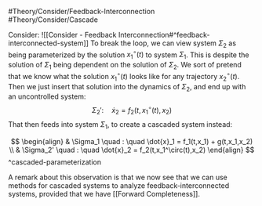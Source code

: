 #Theory/Consider/Feedback-Interconnection  
#Theory/Consider/Cascade

Consider: ![[Consider - Feedback Interconnection#^feedback-interconnected-system]]
To break the loop, we can view system $\Sigma_2$ as being parameterized by the solution $x_1^\circ(t)$ to system $\Sigma_1$. 
This is despite the solution of $\Sigma_1$ being dependent on the solution of $\Sigma_2$. We sort of pretend that we know what the solution $x_1^\circ(t)$ looks like for any trajectory $x_2^\circ(t)$. Then we just insert that solution into the dynamics of $\Sigma_2$, and end up with an uncontrolled system:
$$\Sigma_2':\quad \dot{x}_2 = f_2(t,x_1^\circ(t),x_2)$$
That then feeds into system $\Sigma_1$, to create a cascaded system instead:

$$
\begin{align}
& \Sigma_1 \quad : \quad \dot{x}_1 = f_1(t,x_1) + g(t,x_1,x_2) \\
& \Sigma_2' \quad : \quad \dot{x}_2 = f_2(t,x_1^\circ(t),x_2)
\end{align}
$$
^cascaded-parameterization

A remark about this observation is that we now see that we can use methods for cascaded systems to analyze feedback-interconnected systems, provided that we have [[Forward Completeness]].